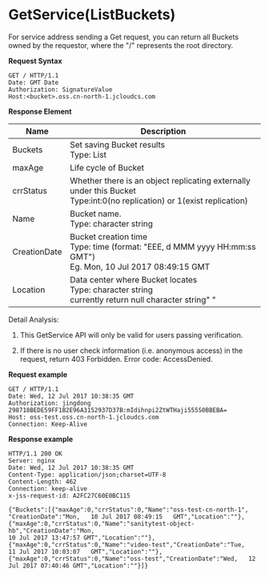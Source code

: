 # GetService(ListBuckets)

For service address sending a Get request, you can return all Buckets owned by the requestor, where the "/" represents the root directory.

**Request Syntax**

```
GET / HTTP/1.1
Date: GMT Date
Authorization: SignatureValue
Host:<bucket>.oss.cn-north-1.jcloudcs.com
``` 

**Response Element**

|Name|Description|
|-|-|
|Buckets|Set saving Bucket results<br>Type: List<Bucket>|
|maxAge|Life cycle of Bucket|
|crrStatus|Whether there is an object replicating externally under this Bucket<br>Type:int:0(no replication) or 1(exist replication)|
|Name|Bucket name. <br>Type: character string
|CreationDate|Bucket creation time<br>Type: time (format: "EEE, d MMM yyyy HH:mm:ss   GMT")<br>Eg. Mon, 10 Jul 2017  08:49:15 GMT|
|Location|Data center where Bucket locates<br>Type: character string<br>currently return null character string" "

Detail Analysis:

1. This GetService API will only be valid for users passing verification.

2. If there is no user check information (i.e. anonymous access) in the request, return 403 Forbidden. Error code: AccessDenied.

**Request example**

```
GET / HTTP/1.1
Date: Wed, 12 Jul 2017 10:38:35 GMT
Authorization: jingdong   298718BEDE59FF1B2E96A3152937D37B:mIdihnpi2ZtWTHaji555S0BBEBA=
Host: oss-test.oss.cn-north-1.jcloudcs.com
Connection: Keep-Alive
```

**Response example**

```
HTTP/1.1 200 OK
Server: nginx
Date: Wed, 12 Jul 2017 10:38:35 GMT
Content-Type: application/json;charset=UTF-8
Content-Length: 462
Connection: keep-alive
x-jss-request-id: A2FC27C60E0BC115
 
{"Buckets":[{"maxAge":0,"crrStatus":0,"Name":"oss-test-cn-north-1",
"CreationDate":"Mon,   10 Jul 2017 08:49:15   GMT","Location":""},
{"maxAge":0,"crrStatus":0,"Name":"sanitytest-object-hb","CreationDate":"Mon,   
10 Jul 2017 13:47:57 GMT","Location":""},
{"maxAge":0,"crrStatus":0,"Name":"video-test","CreationDate":"Tue,   11 Jul 2017 10:03:07   GMT","Location":""},
{"maxAge":0,"crrStatus":0,"Name":"oss-test","CreationDate":"Wed,   12 Jul 2017 07:40:46 GMT","Location":""}]}
```
